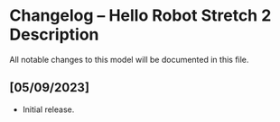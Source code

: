 # Changelog – Hello Robot Stretch 2 Description

All notable changes to this model will be documented in this file.

## [05/09/2023]
- Initial release.